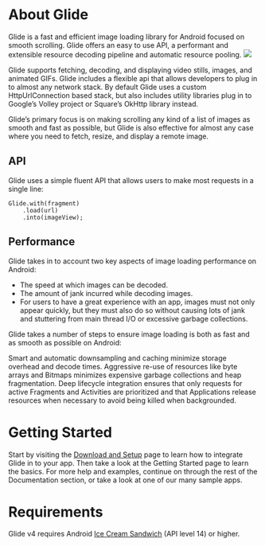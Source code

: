 # **About Glide**

Glide is a fast and efficient image loading library for Android focused on smooth scrolling. Glide offers an easy to use API, a performant and extensible resource decoding pipeline and automatic resource pooling.
<img src= "https://github.com/bumptech/glide/blob/master/static/glide_logo.png?raw=true">

Glide supports fetching, decoding, and displaying video stills, images, and animated GIFs. Glide includes a flexible api that allows developers to plug in to almost any network stack. By default Glide uses a custom HttpUrlConnection based stack, but also includes utility libraries plug in to Google’s Volley project or Square’s OkHttp library instead.

Glide’s primary focus is on making scrolling any kind of a list of images as smooth and fast as possible, but Glide is also effective for almost any case where you need to fetch, resize, and display a remote image.

## **API**
Glide uses a simple fluent API that allows users to make most requests in a single line:

```
Glide.with(fragment)
    .load(url)
    .into(imageView);
```

## **Performance**
Glide takes in to account two key aspects of image loading performance on Android:

- The speed at which images can be decoded.
- The amount of jank incurred while decoding images.
- For users to have a great experience with an app, images must not only appear quickly, but they must also do so without causing lots of jank and stuttering from main thread I/O or excessive garbage collections.

Glide takes a number of steps to ensure image loading is both as fast and as smooth as possible on Android:

Smart and automatic downsampling and caching minimize storage overhead and decode times.
Aggressive re-use of resources like byte arrays and Bitmaps minimizes expensive garbage collections and heap fragmentation.
Deep lifecycle integration ensures that only requests for active Fragments and Activities are prioritized and that Applications release resources when necessary to avoid being killed when backgrounded.

# **Getting Started**
Start by visiting the [Download and Setup](https://nickyshe.github.io/Glide-V4/#/Download_Setup) page to learn how to integrate Glide in to your app. Then take a look at the Getting Started page to learn the basics. For more help and examples, continue on through the rest of the Documentation section, or take a look at one of our many sample apps.

# **Requirements**
Glide v4 requires Android [Ice Cream Sandwich](https://developer.android.com/about/versions/android-4.0-highlights.html) (API level 14) or higher.
